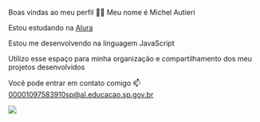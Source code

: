 Boas vindas ao meu perfil 💙💙
Meu nome é Michel Autieri

Estou estudando na [Alura](www.alura.com.br)


Estou me desenvolvendo na linguagem JavaScript


Utilizo esse espaço para minha organização e compartilhamento dos meu projetos desenvolvidos


Você pode entrar em contato comigo 📫
00001097583910sp@al.educacao.sp.gov.br

![](https://media1.tenor.com/m/yx7BuO-i-wsAAAAC/adios-despedida.gif)



